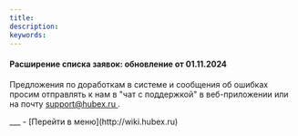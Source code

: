 ```yaml
---
title: 
description: 
keywords: 
---
```


#### Расширение списка заявок: обновление от 01.11.2024
<html>
<meta charset="utf-8">

</html>
<body>

<p>Предложения по доработкам в системе и сообщения об ошибках просим отправлять к нам в "чат с поддержкой" в веб-приложении или на почту&nbsp;<a href="mailto:support@hubex.ru" target="_blank" rel="noopener">support@hubex.ru&nbsp;</a>.</p>
</body>
___
- [Перейти в меню](http://wiki.hubex.ru)
